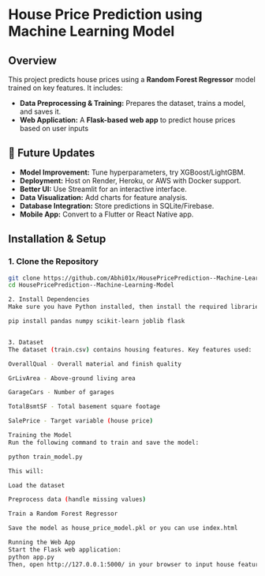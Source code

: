 # House Price Prediction using Machine Learning Model

## Overview
This project predicts house prices using a **Random Forest Regressor** model trained on key features. It includes: 
- **Data Preprocessing & Training:** Prepares the dataset, trains a model, and saves it.
- **Web Application:** A **Flask-based web app** to predict house prices based on user inputs

## 🚀 Future Updates  
- **Model Improvement:** Tune hyperparameters, try XGBoost/LightGBM.  
- **Deployment:** Host on Render, Heroku, or AWS with Docker support.  
- **Better UI:** Use Streamlit for an interactive interface.  
- **Data Visualization:** Add charts for feature analysis.  
- **Database Integration:** Store predictions in SQLite/Firebase.  
- **Mobile App:** Convert to a Flutter or React Native app.  


## Installation & Setup 
### 1. Clone the Repository
```sh 
git clone https://github.com/Abhi01x/HousePricePrediction--Machine-Learning-Model.git
cd HousePricePrediction--Machine-Learning-Model

2. Install Dependencies
Make sure you have Python installed, then install the required libraries:

pip install pandas numpy scikit-learn joblib flask


3. Dataset
The dataset (train.csv) contains housing features. Key features used:

OverallQual - Overall material and finish quality

GrLivArea - Above-ground living area

GarageCars - Number of garages

TotalBsmtSF - Total basement square footage

SalePrice - Target variable (house price)

Training the Model
Run the following command to train and save the model:

python train_model.py

This will:

Load the dataset

Preprocess data (handle missing values)

Train a Random Forest Regressor

Save the model as house_price_model.pkl or you can use index.html 

Running the Web App
Start the Flask web application:
python app.py
Then, open http://127.0.0.1:5000/ in your browser to input house features and predict prices.


